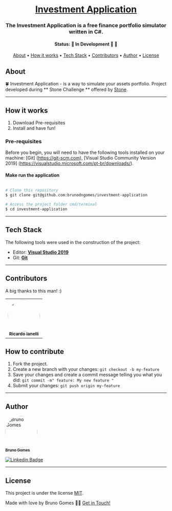 <h1 align="center">
     <a href="#"> Investment Application </a>
</h1>

<h3 align="center">
    The Investment Application is a free finance portfolio simulator written in C#.
</h3>

<h4 align="center">
	 Status: 🚧 In Development 👷 🚧
</h4>

<p align="center">
 <a href="#about">About</a> •
 <a href="#how-it-works">How it works</a> •
 <a href="#tech-stack">Tech Stack</a> •
 <a href="#contributors">Contributors</a> •
 <a href="#author">Author</a> •
 <a href="#user-content-license">License</a>

</p>


## About

🍀 Investment Application - is a way to simulate your assets portfolio.
Project developed during ** Stone Challenge ** offered by [Stone](https://www.stone.com.br/).

---

## How it works

1. Download Pre-requisites
2. Install and have fun!

### Pre-requisites

Before you begin, you will need to have the following tools installed on your machine:
[Git] (https://git-scm.com), [Visual Studio Community Version 2019] (https://visualstudio.microsoft.com/pt-br/downloads/).

#### Make run the application

```bash

# Clone this repository
$ git clone git@github.com:brunodngomes/investment-application

# Access the project folder cmd/terminal
$ cd investment-application

```

---

## Tech Stack

The following tools were used in the construction of the project:
-   Editor:  **[Visual Studio 2019](https://visualstudio.microsoft.com/pt-br/downloads/)**
-   Git: **[Git](https://git-scm.com/downloads)**

---

## Contributors

A big thanks to this man! :)

<table>
  <tr>
    <td align="center"><a href="https://github.com/ricardoianelli"><img style="border-radius: 50%;" src="https://avatars.githubusercontent.com/u/2482654?v=4" width="100px;" alt=""/><br /><sub><b>Ricardo Ianelli</b></sub></a><br /><a href="https://github.com/ricardoianelli" title="Stone"></a>
  </tr>
</table>

## How to contribute

1. Fork the project.
2. Create a new branch with your changes: `git checkout -b my-feature`
3. Save your changes and create a commit message telling you what you did: `git commit -m" feature: My new feature "`
4. Submit your changes: `git push origin my-feature`

---

## Author

<a href="https://github.com/brunodngomes/">
 <img style="border-radius: 50%;" src="https://avatars.githubusercontent.com/u/82287895?s=400&v=4" width="100px;" alt="Bruno Gomes"/>
 <br />
 <sub><b>Bruno Gomes</b></sub></a> <a href="https://blog.rocketseat.com.br/author/thiago/" title="Rocketseat"></a>
 <br />

[![Linkedin Badge](https://img.shields.io/badge/-Bruno-blue?style=flat-square&logo=Linkedin&logoColor=white&link=https://www.linkedin.com/in/brunodngomes/)](https://www.linkedin.com/in/brunodngomes/)

---

## License

This project is under the license [MIT](./LICENSE).

Made with love by Bruno Gomes 👋🏽 [Get in Touch!](https://www.linkedin.com/in/brunodngomes/)
